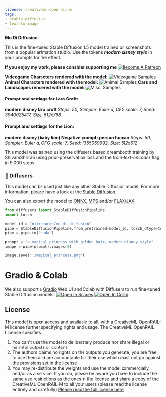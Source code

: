 ```yaml
---
license: creativeml-openrail-m
tags:
- stable-diffusion
- text-to-image
---
```

**Mo Di Diffusion**

This is the fine-tuned Stable Diffusion 1.5 model trained on screenshots from a popular animation studio.
Use the tokens **_modern disney style_** in your prompts for the effect.

**If you enjoy my work, please consider supporting me** 
[![Become A Patreon](https://badgen.net/badge/become/a%20patron/F96854)](https://patreon.com/user?u=79196446)

**Videogame Characters rendered with the model:**
![Videogame Samples](https://huggingface.co/nitrosocke/mo-di-diffusion/resolve/main/modi-samples-01s.jpg)
**Animal Characters rendered with the model:**
![Animal Samples](https://huggingface.co/nitrosocke/mo-di-diffusion/resolve/main/modi-samples-02s.jpg)
**Cars and Landscapes rendered with the model:**
![Misc. Samples](https://huggingface.co/nitrosocke/mo-di-diffusion/resolve/main/modi-samples-03s.jpg)
#### Prompt and settings for Lara Croft:
**modern disney lara croft**
_Steps: 50, Sampler: Euler a, CFG scale: 7, Seed: 3940025417, Size: 512x768_

#### Prompt and settings for the Lion:
**modern disney (baby lion) Negative prompt: person human**
_Steps: 50, Sampler: Euler a, CFG scale: 7, Seed: 1355059992, Size: 512x512_

This model was trained using the diffusers based dreambooth training by ShivamShrirao using prior-preservation loss and the _train-text-encoder_ flag in 9.000 steps.

### 🧨 Diffusers

This model can be used just like any other Stable Diffusion model. For more information,
please have a look at the [Stable Diffusion](https://huggingface.co/docs/diffusers/api/pipelines/stable_diffusion).

You can also export the model to [ONNX](https://huggingface.co/docs/diffusers/optimization/onnx), [MPS](https://huggingface.co/docs/diffusers/optimization/mps) and/or [FLAX/JAX]().

```python
from diffusers import StableDiffusionPipeline
import torch

model_id = "nitrosocke/mo-di-diffusion"
pipe = StableDiffusionPipeline.from_pretrained(model_id, torch_dtype=torch.float16)
pipe = pipe.to("cuda")

prompt = "a magical princess with golden hair, modern disney style"
image = pipe(prompt).images[0]

image.save("./magical_princess.png")
```

# Gradio & Colab

We also support a [Gradio](https://github.com/gradio-app/gradio) Web UI and Colab with Diffusers to run fine-tuned Stable Diffusion models:
[![Open In Spaces](https://camo.githubusercontent.com/00380c35e60d6b04be65d3d94a58332be5cc93779f630bcdfc18ab9a3a7d3388/68747470733a2f2f696d672e736869656c64732e696f2f62616467652f25463025394625413425393725323048756767696e67253230466163652d5370616365732d626c7565)](https://huggingface.co/spaces/anzorq/finetuned_diffusion)
[![Open In Colab](https://colab.research.google.com/assets/colab-badge.svg)](https://colab.research.google.com/drive/1j5YvfMZoGdDGdj3O3xRU1m4ujKYsElZO?usp=sharing)

## License

This model is open access and available to all, with a CreativeML OpenRAIL-M license further specifying rights and usage.
The CreativeML OpenRAIL License specifies: 

1. You can't use the model to deliberately produce nor share illegal or harmful outputs or content 
2. The authors claims no rights on the outputs you generate, you are free to use them and are accountable for their use which must not go against the provisions set in the license
3. You may re-distribute the weights and use the model commercially and/or as a service. If you do, please be aware you have to include the same use restrictions as the ones in the license and share a copy of the CreativeML OpenRAIL-M to all your users (please read the license entirely and carefully)
[Please read the full license here](https://huggingface.co/spaces/CompVis/stable-diffusion-license)
